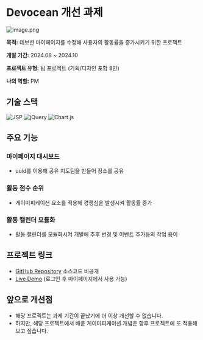 # Devocean 개선 과제

![image.png](https://private-user-images.githubusercontent.com/128496121/365433315-3842cbba-371a-4da2-b5f1-a6adaf6593a8.png?jwt=eyJhbGciOiJIUzI1NiIsInR5cCI6IkpXVCJ9.eyJpc3MiOiJnaXRodWIuY29tIiwiYXVkIjoicmF3LmdpdGh1YnVzZXJjb250ZW50LmNvbSIsImtleSI6ImtleTUiLCJleHAiOjE3MzgzMDM0ODYsIm5iZiI6MTczODMwMzE4NiwicGF0aCI6Ii8xMjg0OTYxMjEvMzY1NDMzMzE1LTM4NDJjYmJhLTM3MWEtNGRhMi1iNWYxLWE2YWRhZjY1OTNhOC5wbmc_WC1BbXotQWxnb3JpdGhtPUFXUzQtSE1BQy1TSEEyNTYmWC1BbXotQ3JlZGVudGlhbD1BS0lBVkNPRFlMU0E1M1BRSzRaQSUyRjIwMjUwMTMxJTJGdXMtZWFzdC0xJTJGczMlMkZhd3M0X3JlcXVlc3QmWC1BbXotRGF0ZT0yMDI1MDEzMVQwNTU5NDZaJlgtQW16LUV4cGlyZXM9MzAwJlgtQW16LVNpZ25hdHVyZT1hYjRlOGM4Mzk3OGMwZjdlNThkYTI0N2IzZWJlNzU3ZGM2N2Q4Y2RiZDYwYWRhODU2Zjg1MjViODNiOGI2MzNhJlgtQW16LVNpZ25lZEhlYWRlcnM9aG9zdCJ9.rlorqm2sg92dyJOwLn0x8wqtO7h_aV4aOfv1kv_piR0)

**목적:** 데보션 마이페이지를 수정해 사용자의 활동률을 증가시키기 위한 프로젝트

**개발 기간:** 2024.08 ~ 2024.10

**프로젝트 유형:** 팀 프로젝트 (기획/디자인 포함 8인)

**나의 역할:** PM

## **기술 스택**

<p class="badge">
  <img alt="JSP" src="https://img.shields.io/badge/JSP-007ACC.svg?&style=for-the-badge&logo=java&logoColor=white"/>
  <img alt="jQuery" src="https://img.shields.io/badge/jQuery-0769AD.svg?&style=for-the-badge&logo=jquery&logoColor=white"/>
  <img alt="Chart.js" src="https://img.shields.io/badge/Chart.js-FF6384.svg?&style=for-the-badge&logo=chart.js&logoColor=white"/>
</p>

## **주요 기능**

### **마이페이지 대시보드**

- uuid를 이용해 공유 지도팀을 만들어 장소를 공유

### **활동 점수 순위**

- 게이미피케이션 요소를 적용해 경쟁심을 발생시켜 활동률 증가

### **활동 캘린더 모듈화**

- 활동 캘린더를 모듈화시켜 개발에 추후 변경 및 이벤트 추가등의 작업 용이

## **프로젝트 링크**

- [GitHub Repository]() 소스코드 비공개
- [Live Demo](https://devocean.sk.com/) (로그인 후 마이페이지에서 사용 가능)

## **앞으로 개선점**

- 해당 프로젝트는 과제 기간이 끝났기에 더 이상 개선할 수 없습니다.
- 하지만, 해당 프로젝트에서 배운 게이미피케이션 개념은 향후 프로젝트에 또 적용해보고 싶습니다.
